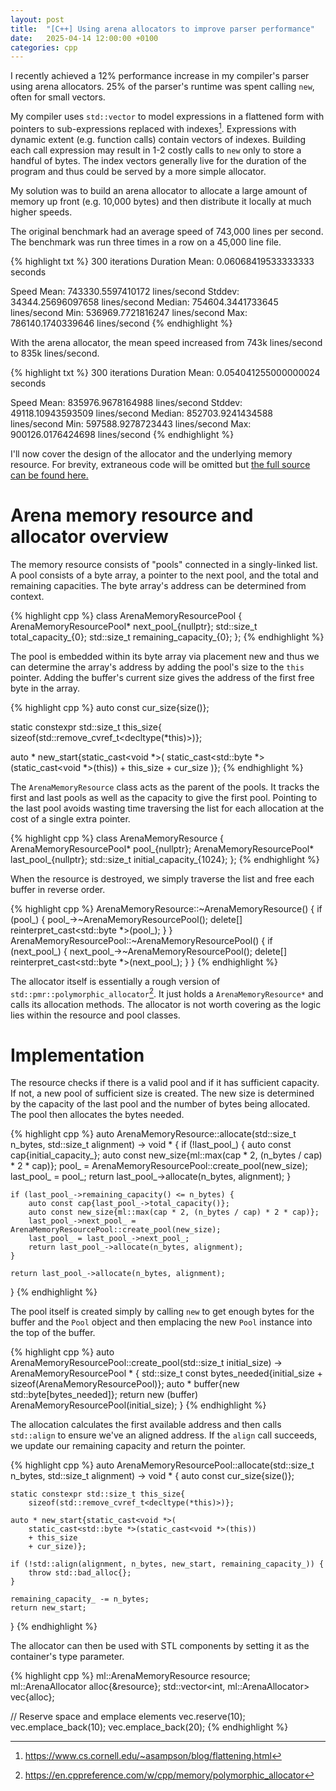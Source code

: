 ```yaml
---
layout: post
title:  "[C++] Using arena allocators to improve parser performance"
date:   2025-04-14 12:00:00 +0100
categories: cpp
---
```


I recently achieved a 12% performance increase in my compiler's parser using arena allocators.
25% of the parser's runtime was spent calling `new`, often for small vectors.

My compiler uses `std::vector` to model expressions in a flattened form with pointers to sub-expressions replaced with indexes[^1].
Expressions with dynamic extent (e.g. function calls) contain vectors of indexes.
Building each call expression may result in 1-2 costly calls to `new` only to store a handful of bytes.
The index vectors generally live for the duration of the program and thus could be served by a more simple allocator.

My solution was to build an arena allocator to allocate a large amount of memory up front (e.g. 10,000 bytes) and then distribute it locally at much higher speeds.

The original benchmark had an average speed of 743,000 lines per second.
The benchmark was run three times in a row on a 45,000 line file.

{% highlight txt %}
300 iterations
Duration
Mean: 0.06068419533333333 seconds

Speed
Mean:   743330.5597410172 lines/second
Stddev: 34344.25696097658 lines/second
Median: 754604.3441733645 lines/second
Min:    536969.7721816247 lines/second
Max:    786140.1740339646 lines/second
{% endhighlight %}

With the arena allocator, the mean speed increased from 743k lines/second to 835k lines/second.

{% highlight txt %}
300 iterations
Duration
Mean: 0.054041255000000024 seconds

Speed
Mean:   835976.9678164988 lines/second
Stddev: 49118.10943593509 lines/second
Median: 852703.9241434588 lines/second
Min:    597588.9278723443 lines/second
Max:    900126.0176424698 lines/second
{% endhighlight %}

I'll now cover the design of the allocator and the underlying memory resource.
For brevity, extraneous code will be omitted but [the full source can be found here.](https://github.com/nukethebees/containers/commit/bed6d97bb7bd998ad66427cc89da1419ca8a608a)

# Arena memory resource and allocator overview

The memory resource consists of "pools" connected in a singly-linked list.
A pool consists of a byte array, a pointer to the next pool, and the total and remaining capacities.
The byte array's address can be determined from context.

{% highlight cpp %}
class ArenaMemoryResourcePool {
    ArenaMemoryResourcePool* next_pool_{nullptr};
    std::size_t total_capacity_{0};
    std::size_t remaining_capacity_{0};
};
{% endhighlight %}

The pool is embedded within its byte array via placement new and thus we can determine the array's address by adding the pool's size to the `this` pointer.
Adding the buffer's current size gives the address of the first free byte in the array.

{% highlight cpp %}
auto const cur_size{size()};

static constexpr std::size_t this_size{
    sizeof(std::remove_cvref_t<decltype(*this)>)};

auto * new_start{static_cast<void *>(
    static_cast<std::byte *>(static_cast<void *>(this))
    + this_size
    + cur_size
)};
{% endhighlight %}

The `ArenaMemoryResource` class acts as the parent of the pools.
It tracks the first and last pools as well as the capacity to give the first pool.
Pointing to the last pool avoids wasting time traversing the list for each allocation at the cost of a single extra pointer.

{% highlight cpp %}
class ArenaMemoryResource {
    ArenaMemoryResourcePool* pool_{nullptr};
    ArenaMemoryResourcePool* last_pool_{nullptr};
    std::size_t initial_capacity_{1024};
};
{% endhighlight %}

When the resource is destroyed, we simply traverse the list and free each buffer in reverse order.

{% highlight cpp %}
ArenaMemoryResource::~ArenaMemoryResource() {
    if (pool_) {
        pool_->~ArenaMemoryResourcePool();
        delete[] reinterpret_cast<std::byte *>(pool_);
    }
}
ArenaMemoryResourcePool::~ArenaMemoryResourcePool() {
    if (next_pool_) {
        next_pool_->~ArenaMemoryResourcePool();
        delete[] reinterpret_cast<std::byte *>(next_pool_);
    }
}
{% endhighlight %}

The allocator itself is essentially a rough version of `std::pmr::polymorphic_allocator`[^2].
It just holds a `ArenaMemoryResource*` and calls its allocation methods.
The allocator is not worth covering as the logic lies within the resource and pool classes.

# Implementation

The resource checks if there is a valid pool and if it has sufficient capacity.
If not, a new pool of sufficient size is created.
The new size is determined by the capacity of the last pool and the number of bytes being allocated.
The pool then allocates the bytes needed.

{% highlight cpp %}
auto ArenaMemoryResource::allocate(std::size_t n_bytes, std::size_t alignment) -> void * {
    if (!last_pool_) {
        auto const cap{initial_capacity_};
        auto const new_size{ml::max(cap * 2, (n_bytes / cap) * 2 * cap)};
        pool_ = ArenaMemoryResourcePool::create_pool(new_size);
        last_pool_ = pool_;
        return last_pool_->allocate(n_bytes, alignment);
    }

    if (last_pool_->remaining_capacity() <= n_bytes) {
        auto const cap{last_pool_->total_capacity()};
        auto const new_size{ml::max(cap * 2, (n_bytes / cap) * 2 * cap)};
        last_pool_->next_pool_ = ArenaMemoryResourcePool::create_pool(new_size);
        last_pool_ = last_pool_->next_pool_;
        return last_pool_->allocate(n_bytes, alignment);
    }

    return last_pool_->allocate(n_bytes, alignment);
}
{% endhighlight %}

The pool itself is created simply by calling `new` to get enough bytes for the buffer and the `Pool` object and then emplacing the new `Pool` instance into the top of the buffer.

{% highlight cpp %}
auto ArenaMemoryResourcePool::create_pool(std::size_t initial_size) -> ArenaMemoryResourcePool * {
    std::size_t const bytes_needed{initial_size + sizeof(ArenaMemoryResourcePool)};
    auto * buffer{new std::byte[bytes_needed]};
    return new (buffer) ArenaMemoryResourcePool(initial_size);
}
{% endhighlight %}

The allocation calculates the first available address and then calls `std::align` to ensure we've an aligned address.
If the `align` call succeeds, we update our remaining capacity and return the pointer.

{% highlight cpp %}
auto ArenaMemoryResourcePool::allocate(std::size_t n_bytes, std::size_t alignment) -> void * {
    auto const cur_size{size()};

    static constexpr std::size_t this_size{
        sizeof(std::remove_cvref_t<decltype(*this)>)};

    auto * new_start{static_cast<void *>(
        static_cast<std::byte *>(static_cast<void *>(this))
        + this_size
        + cur_size)};

    if (!std::align(alignment, n_bytes, new_start, remaining_capacity_)) {
        throw std::bad_alloc{};
    }

    remaining_capacity_ -= n_bytes;
    return new_start;
}
{% endhighlight %}

The allocator can then be used with STL components by setting it as the container's type parameter.

{% highlight cpp %}
ml::ArenaMemoryResource resource;
ml::ArenaAllocator<int> alloc{&resource};
std::vector<int, ml::ArenaAllocator<int>> vec{alloc};

// Reserve space and emplace elements
vec.reserve(10);
vec.emplace_back(10);
vec.emplace_back(20);
{% endhighlight %}

[^1]: <https://www.cs.cornell.edu/~asampson/blog/flattening.html>
[^2]: <https://en.cppreference.com/w/cpp/memory/polymorphic_allocator>